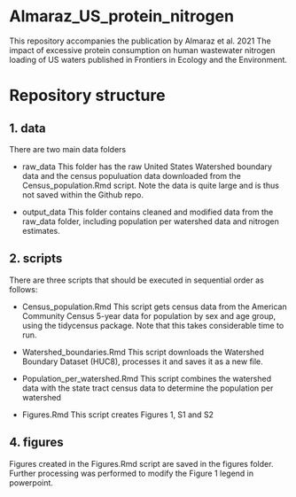 # Almaraz_US_protein_nitrogen
This repository accompanies the publication by Almaraz et al. 2021 The impact of excessive protein consumption on human wastewater nitrogen loading of US waters published in Frontiers in Ecology and the Environment.

# Repository structure

## 1. data

There are two main data folders

- raw_data
        This folder has the raw United States Watershed boundary data and the census populuation data downloaded from the Census_population.Rmd script. Note the data is quite large and is thus not saved within the Github repo.
        
        
 - output_data
        This folder contains cleaned and modified data from the raw_data folder, including population per watershed data and nitrogen estimates.

## 2. scripts

There are three scripts that should be executed in sequential order as follows:
 - Census_population.Rmd
        This script gets census data from the American Community Census 5-year data for population by sex and age group, using the tidycensus package. Note that this takes considerable time to run.
        
 - Watershed_boundaries.Rmd
        This script downloads the Watershed Boundary Dataset (HUC8), processes it and saves it as a new file.
        
 - Population_per_watershed.Rmd
         This script combines the watershed data with the state tract census data to determine the population per watershed
         
 - Figures.Rmd
          This script creates Figures 1, S1 and S2

## 4. figures

Figures created in the Figures.Rmd script are saved in the figures folder. Further processing was performed to modify the Figure 1 legend in powerpoint.

